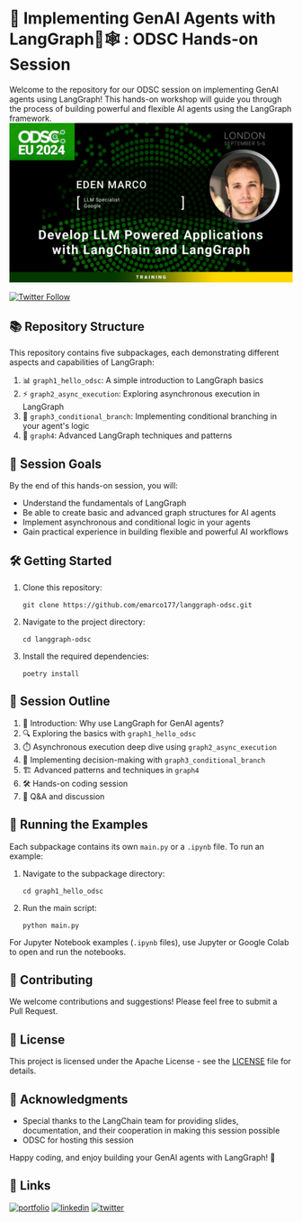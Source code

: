# 🤖 Implementing GenAI Agents with LangGraph🦜🕸️ : ODSC Hands-on Session

Welcome to the repository for our ODSC session on implementing GenAI agents using LangGraph! This hands-on workshop will guide you through the process of building powerful and flexible AI agents using the LangGraph framework.
![Logo](https://github.com/emarco177/langgraph-odsc/blob/main/static/EdenMarcoslidecardEU2024.png)

[![Twitter Follow](https://img.shields.io/twitter/follow/EdenEmarco177?style=social)](https://x.com/EdenEmarco177)

<!--[![udemy](https://img.shields.io/badge/LangGraph🦜🔗%20Udemy%20Course-ODSC%20Coupon%20%2412.99-brightgreen)](https://www.udemy.com/course/langgraph/?couponCode=F0552D6A6EDA91348FDA)  -->

<!--[![udemy](https://img.shields.io/badge/LangChain🦜🕸️%20Udemy%20Course-ODSC%20Coupon%20%2412.99-brightgreen)](https://www.udemy.com/course/langchain/?couponCode=ODSCEU2024) -->

## 📚 Repository Structure

This repository contains five subpackages, each demonstrating different aspects and capabilities of LangGraph:

1. 📊 `graph1_hello_odsc`: A simple introduction to LangGraph basics
2. ⚡ `graph2_async_execution`: Exploring asynchronous execution in LangGraph
3. 🌳 `graph3_conditional_branch`: Implementing conditional branching in your agent's logic
4. 🧩 `graph4`: Advanced LangGraph techniques and patterns

## 🎯 Session Goals

By the end of this hands-on session, you will:
- Understand the fundamentals of LangGraph
- Be able to create basic and advanced graph structures for AI agents
- Implement asynchronous and conditional logic in your agents
- Gain practical experience in building flexible and powerful AI workflows

## 🛠️ Getting Started

1. Clone this repository:
   ```
   git clone https://github.com/emarco177/langgraph-odsc.git
   ```
2. Navigate to the project directory:
   ```
   cd langgraph-odsc
   ```
3. Install the required dependencies:
   ```
   poetry install
   ```

## 📘 Session Outline

1. 🎤 Introduction: Why use LangGraph for GenAI agents?
2. 🔍 Exploring the basics with `graph1_hello_odsc`
3. ⏱️ Asynchronous execution deep dive using `graph2_async_execution`
4. 🔀 Implementing decision-making with `graph3_conditional_branch`
5. 🏗️ Advanced patterns and techniques in `graph4`
6. 🛠️ Hands-on coding session
7. 🤔 Q&A and discussion

## 🧪 Running the Examples

Each subpackage contains its own `main.py` or a `.ipynb` file. To run an example:

1. Navigate to the subpackage directory:
   ```
   cd graph1_hello_odsc
   ```
2. Run the main script:
   ```
   python main.py
   ```

For Jupyter Notebook examples (`.ipynb` files), use Jupyter or Google Colab to open and run the notebooks.

## 🤝 Contributing

We welcome contributions and suggestions! Please feel free to submit a Pull Request.

## 📄 License

This project is licensed under the Apache License - see the [LICENSE](LICENSE) file for details.

## 🙏 Acknowledgments

- Special thanks to the LangChain team for providing slides, documentation, and their cooperation in making this session possible
- ODSC for hosting this session

Happy coding, and enjoy building your GenAI agents with LangGraph! 🎉

## 🔗 Links
[![portfolio](https://img.shields.io/badge/my_portfolio-000?style=for-the-badge&logo=ko-fi&logoColor=white)](https://www.udemy.com/course/langchain/?referralCode=D981B8213164A3EA91AC)
[![linkedin](https://img.shields.io/badge/linkedin-0A66C2?style=for-the-badge&logo=linkedin&logoColor=white)](https://www.linkedin.com/in/eden-marco/)
[![twitter](https://img.shields.io/badge/twitter-1DA1F2?style=for-the-badge&logo=twitter&logoColor=white)](https://x.com/EdenEmarco177/)